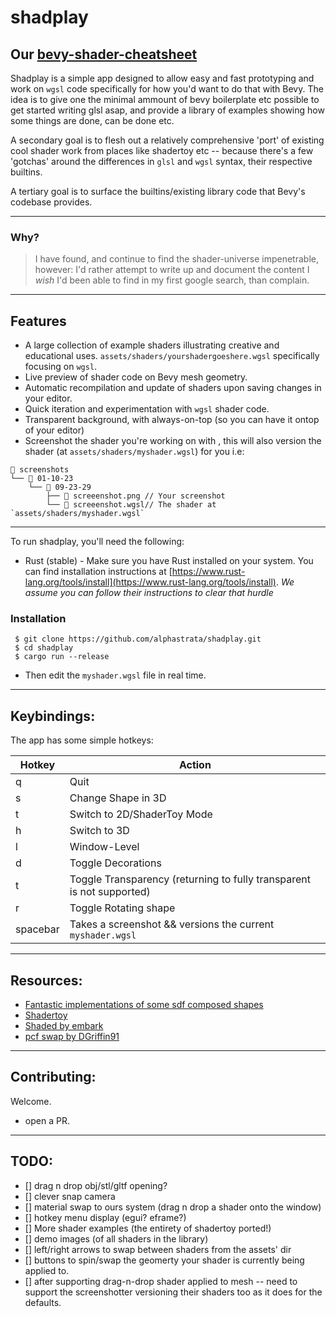 # shadplay

## Our [bevy-shader-cheatsheet](bevy-shaders-cheatsheet.md#Contents)

Shadplay is a simple app designed to allow easy and fast prototyping and work on `wgsl` code specifically for how you'd want to do that with Bevy.
The idea is to give one the minimal ammount of bevy boilerplate etc possible to get started writing glsl asap, and provide a library of examples showing how some things are done, can be done etc.

A secondary goal is to flesh out a relatively comprehensive 'port' of existing cool shader work from places like shadertoy etc -- because there's a few 'gotchas' around the differences in `glsl` and `wgsl` syntax, their respective builtins.

A tertiary goal is to surface the builtins/existing library code that Bevy's codebase provides.

---
### Why?
>I have found, and continue to find the shader-universe impenetrable, however: I'd rather attempt to write up and document the content I *wish* I'd been able to find in my first google search, than complain.

---
## Features
- A large collection of example shaders illustrating creative and educational uses. `assets/shaders/yourshadergoeshere.wgsl` specifically focusing on `wgsl`.
- Live preview of shader code on Bevy mesh geometry.
- Automatic recompilation and update of shaders upon saving changes in your editor.
- Quick iteration and experimentation with `wgsl` shader code.
- Transparent background, with always-on-top (so you can have it ontop of your editor)
- Screenshot the shader you're working on with <SPACEBAR>, this will also version the shader (at `assets/shaders/myshader.wgsl`) for you i.e:
```shell
 screenshots
└──  01-10-23
    └──  09-23-29
        ├──  screeenshot.png // Your screenshot
        └──  screeenshot.wgsl// The shader at `assets/shaders/myshader.wgsl`
```

---

To run shadplay, you'll need the following:

- Rust (stable) - Make sure you have Rust installed on your system. You can find installation instructions at [https://www.rust-lang.org/tools/install](https://www.rust-lang.org/tools/install).
  _We assume you can follow their instructions to clear that hurdle_

### Installation

```shell
 $ git clone https://github.com/alphastrata/shadplay.git
 $ cd shadplay
 $ cargo run --release
```

- Then edit the `myshader.wgsl` file in real time.

---
## Keybindings:
The app has some simple hotkeys:

| Hotkey | Action               |
|--------|----------------------|
| q      | Quit                 |
| s      | Change Shape in 3D   |
| t      | Switch to 2D/ShaderToy Mode|
| h      | Switch to 3D         |
| l      | Window-Level         |
| d      | Toggle Decorations   |
| t      | Toggle Transparency (returning to fully transparent is not supported)|
| r      | Toggle Rotating shape|
| spacebar      | Takes a screenshot && versions the current `myshader.wgsl`| 


---
## Resources:
- [Fantastic implementations of some sdf composed shapes](https://gist.github.com/munrocket/f247155fc22ecb8edf974d905c677de1)
- [Shadertoy](https://www.shadertoy.com/)
- [Shaded by embark](https://github.com/EmbarkStudios/shaded)
- [pcf swap by DGriffin91](https://github.com/DGriffin91/bevy_mod_standard_material/tree/pcf)

---
## Contributing:
Welcome.
- open a PR.

---
## TODO:
- [] drag n drop obj/stl/gltf opening?
- [] clever snap camera
- [] material swap to ours system (drag n drop a shader onto the window)
- [] hotkey menu display (egui? eframe?)
- [] More shader examples (the entirety of shadertoy ported!)
- [] demo images (of all shaders in the library)
- [] left/right arrows to swap between shaders from the assets' dir
- [] buttons to spin/swap the geomerty your shader is currently being applied to.
- [] after supporting drag-n-drop shader applied to mesh -- need to support the screenshotter versioning their shaders too as it does for the defaults.
